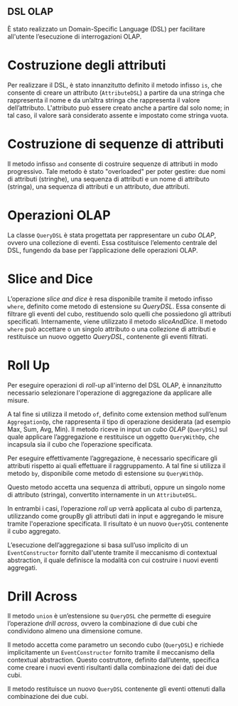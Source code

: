 ## DSL OLAP

È stato realizzato un Domain-Specific Language (DSL) per facilitare all'utente l’esecuzione di interrogazioni OLAP.

# Costruzione degli attributi
Per realizzare il DSL, è stato innanzitutto definito il metodo infisso `is`, che consente di creare un attributo (`AttributeDSL`) a partire da una stringa che rappresenta il nome e da un’altra stringa che rappresenta il valore dell’attributo. L'attributo può essere creato anche a partire dal solo nome; in tal caso, il valore sarà considerato assente e impostato come stringa vuota.

# Costruzione di sequenze di attributi
Il metodo infisso `and` consente di costruire sequenze di attributi in modo progressivo. Tale metodo è stato "overloaded" per poter gestire: due nomi di attributi (stringhe), una sequenza di attributi e un nome di attributo (stringa), una sequenza di attributi e un attributo, due attributi.

# Operazioni OLAP
La classe `QueryDSL` è stata progettata per rappresentare un *cubo OLAP*, ovvero una collezione di eventi. Essa costituisce l’elemento centrale del DSL, fungendo da base per l’applicazione delle operazioni OLAP.

# Slice and Dice
L’operazione *slice and dice* è resa disponibile tramite il metodo infisso `where`, definito come metodo di estensione su *QueryDSL*.
Essa consente di filtrare gli eventi del cubo, restituendo solo quelli che possiedono gli attributi specificati. Internamente, viene utilizzato il metodo *sliceAndDice*.
Il metodo `where` può accettare o un singolo attributo o una collezione di attributi e restituisce un nuovo oggetto *QueryDSL*, contenente gli eventi filtrati.

# Roll Up
Per eseguire operazioni di *roll-up* all'interno del DSL OLAP, è innanzitutto necessario selezionare l'operazione di aggregazione da applicare alle misure.

A tal fine si utilizza il metodo `of`, definito come extension method sull’enum `AggregationOp`, che rappresenta il tipo di operazione desiderata (ad esempio Max, Sum, Avg, Min). Il metodo riceve in input un *cubo OLAP* (`QueryDSL`) sul quale applicare l’aggregazione e restituisce un oggetto `QueryWithOp`, che incapsula sia il cubo che l’operazione specificata.

Per eseguire effettivamente l’aggregazione, è necessario specificare gli attributi rispetto ai quali effettuare il raggruppamento. A tal fine si utilizza il metodo `by`, disponibile come metodo di estensione su `QueryWithOp`.

Questo metodo accetta una sequenza di attributi, oppure un singolo nome di attributo (stringa), convertito internamente in un `AttributeDSL`.

In entrambi i casi, l’operazione *roll up* verrà applicata al cubo di partenza, utilizzando come groupBy gli attributi dati in input e aggregando le misure tramite l'operazione specificata. Il risultato è un nuovo `QueryDSL` contenente il cubo aggregato.

L’esecuzione dell’aggregazione si basa sull’uso implicito di un `EventConstructor` fornito dall'utente tramite il meccanismo di contextual abstraction, il quale definisce la modalità con cui costruire i nuovi eventi aggregati.

# Drill Across
Il metodo `union` è un’estensione su `QueryDSL` che permette di eseguire l’operazione *drill across*, ovvero la combinazione di due cubi che condividono almeno una dimensione comune.

Il metodo accetta come parametro un secondo cubo (`QueryDSL`) e richiede implicitamente un `EventConstructor` fornito tramite il meccanismo della contextual abstraction. Questo costruttore, definito dall’utente, specifica come creare i nuovi eventi risultanti dalla combinazione dei dati dei due cubi.

Il metodo restituisce un nuovo `QueryDSL` contenente gli eventi ottenuti dalla combinazione dei due cubi.